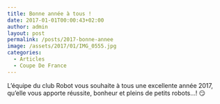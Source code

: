 ```yaml
---
title: Bonne année à tous !
date: 2017-01-01T00:00:43+02:00
author: admin
layout: post
permalink: /posts/2017-bonne-annee
image: /assets/2017/01/IMG_0555.jpg
categories:
  - Articles
  - Coupe De France
---
```

L’équipe du club Robot vous souhaite à tous une excellente année 2017, qu’elle vous apporte réussite, bonheur et pleins de petits robots…! 😏
